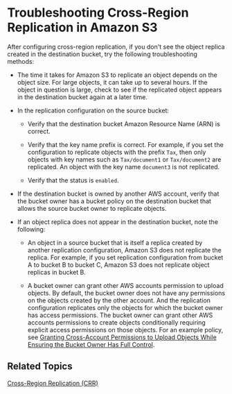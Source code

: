 # Troubleshooting Cross\-Region Replication in Amazon S3<a name="crr-troubleshoot"></a>

After configuring cross\-region replication, if you don't see the object replica created in the destination bucket, try the following troubleshooting methods:

+ The time it takes for Amazon S3 to replicate an object depends on the object size\. For large objects, it can take up to several hours\. If the object in question is large, check to see if the replicated object appears in the destination bucket again at a later time\.

+ In the replication configuration on the source bucket:

  + Verify that the destination bucket Amazon Resource Name \(ARN\) is correct\.

  + Verify that the key name prefix is correct\. For example, if you set the configuration to replicate objects with the prefix `Tax`, then only objects with key names such as `Tax/document1` or `Tax/document2` are replicated\. An object with the key name `document3` is not replicated\.

  + Verify that the status is `enabled`\.

+ If the destination bucket is owned by another AWS account, verify that the bucket owner has a bucket policy on the destination bucket that allows the source bucket owner to replicate objects\.

+ If an object replica does not appear in the destination bucket, note the following:

  + An object in a source bucket that is itself a replica created by another replication configuration, Amazon S3 does not replicate the replica\. For example, if you set replication configuration from bucket A to bucket B to bucket C, Amazon S3 does not replicate object replicas in bucket B\.

  + A bucket owner can grant other AWS accounts permission to upload objects\. By default, the bucket owner does not have any permissions on the objects created by the other account\. And the replication configuration replicates only the objects for which the bucket owner has access permissions\. The bucket owner can grant other AWS accounts permissions to create objects conditionally requiring explicit access permissions on those objects\. For an example policy, see [Granting Cross\-Account Permissions to Upload Objects While Ensuring the Bucket Owner Has Full Control](example-bucket-policies.md#example-bucket-policies-use-case-8)\.

## Related Topics<a name="crr-troubleshoot-related-topics"></a>

[Cross\-Region Replication \(CRR\)](crr.md)